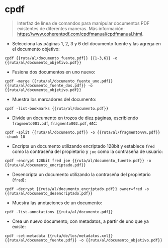 # cpdf

> Interfaz de línea de comandos para manipular documentos PDF existentes de diferentes maneras.
> Más información: <https://www.coherentpdf.com/cpdfmanual/cpdfmanual.html>.

- Selecciona las páginas 1, 2, 3 y 6 del documento fuente y las agrega en el documento objetivo:

`cpdf {{ruta/al/documento_fuente.pdf}} {{1-3,6}} -o {{ruta/al/documento_objetivo.pdf}}`

- Fusiona dos documentos en uno nuevo:

`cpdf -merge {{ruta/al/documento_fuente_uno.pdf}} {{ruta/al/documento_fuente_dos.pdf}} -o {{ruta/al/documento_objetivo.pdf}}`

- Muestra los marcadores del documento:

`cpdf -list-bookmarks {{ruta/al/documento.pdf}}`

- Divide un documento en trozos de diez páginas, escribiendo `fragmento001.pdf`, `fragmento002.pdf`, etc:

`cpdf -split {{ruta/al/documento.pdf}} -o {{ruta/al/fragmento%%%.pdf}} -chunk 10`

- Encripta un documento utilizando encriptado 128bit y establece `fred` como la contraseña del propietario y `joe` como la contraseña de usuario:

`cpdf -encrypt 128bit fred joe {{ruta/al/documento_fuente.pdf}} -o {{ruta/al/documento_encriptado.pdf}}`

- Desencripta un documento utilizando la contraseña del propietario (`fred`):

`cpdf -decrypt {{ruta/al/documento_encriptado.pdf}} owner=fred -o {{ruta/al/documento_desencriptado.pdf}}`

- Muestra las anotaciones de un documento:

`cpdf -list-annotations {{ruta/al/documento.pdf}}`

- Crea un nuevo documento, con metadatos, a partir de uno que ya existe:

`cpdf -set-metadata {{ruta/de/los/metadatos.xml}} {{ruta/al/documento_fuente.pdf}} -o {{ruta/al/documento_objetivo.pdf}}`
